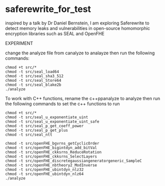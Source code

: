 # saferewrite_for_test
 inspired by a talk by Dr Daniel Bernstein, I am exploring Saferewrite to detect memory leaks and vulnerabilities  in open-source homomorphic encryption libraries such as SEAL and OpenFHE
 
  
EXPERIMENT 

change the analyze file from canalyze to analayze then run the following commands:

    chmod +t src/*
  	chmod -t src/seal_load64
  	chmod -t src/seal_sha3_512
  	chmod -t src/seal_Store64
  	chmod -t src/seal_blake2b
	./analyze


To work with C++ functions, rename the c++ppanalyze to analyze then run the following commands to set the c++ functions to run

	chmod +t src/*
  	chmod -t src/seal_u_exponentiate_uint
  	chmod -t src/seal_u_exponentiate_uint_safe
  	chmod -t src/seal_p_get_coeff_power
	chmod -t src/seal_p_get_plus
    chmod -t src/seal_ntt

 	chmod -t src/openFHE_bgvrns_getCyclicOrder
  	chmod -t src/openFHE_bigintdyn_add_bitVal
  	chmod -t src/openFHE_ckksrns_ReduceRotation
	chmod -t src/openFHE_ckksrns_SelectLayers
    chmod -t src/openFHE_discretegaussiangeneratorgeneric_SampleC
	chmod -t src/openFHE_nbtheory2_ModInverse
    chmod -t src/openFHE_ubintdyn_nlz32
	chmod -t src/openFHE_ubintdyn_nlz64
	./analyze
  
